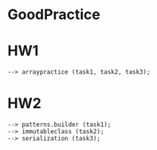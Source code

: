 # GoodPractice

  # HW1 
    --> arraypractice (task1, task2, task3);
  # HW2 
    --> patterns.builder (task1);
    --> immutableclass (task2);
    --> serialization (task3);
